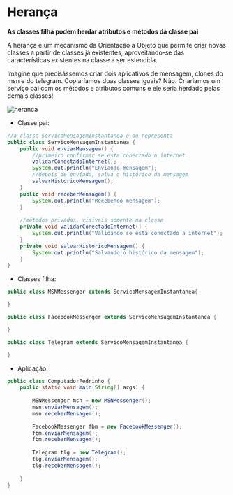 # Herança

**As classes filha podem herdar atributos e métodos da classe pai**

A herança é um mecanismo da Orientação a Objeto que permite criar novas classes a partir de classes já existentes, aproveitando-se das características existentes na classe a ser estendida.

Imagine que precisássemos criar dois aplicativos de mensagem, clones do msn  e do telegram. Copiaríamos duas classes iguais? Não. Criaríamos um serviço pai com os métodos e atributos comuns e ele seria herdado pelas demais classes!

![heranca](<../.gitbook/assets/heranca.png>)

* Classe pai:
```java
//a classe ServicoMensagemInstantanea é ou representa
public class ServicoMensagemInstantanea {
	public void enviarMensagem() {
		//primeiro confirmar se esta conectado a internet
		validarConectadoInternet();
		System.out.println("Enviando mensagem");
		//depois de enviada, salva o histórico da mensagem
		salvarHistoricoMensagem();
	}
	public void receberMensagem() {
		System.out.println("Recebendo mensagem");
	}
	
	//métodos privadas, visíveis somente na classe
	private void validarConectadoInternet() {
		System.out.println("Validando se está conectado a internet");
	}
	private void salvarHistoricoMensagem() {
		System.out.println("Salvando o histórico da mensagem");
	}
}
```

* Classes filha:
```java
public class MSNMessenger extends ServicoMensagemInstantanea{

}

public class FacebookMessenger extends ServicoMensagemInstantanea {

}

public class Telegram extends ServicoMensagemInstantanea {

}
```

* Aplicação:
```java
public class ComputadorPedrinho {
	public static void main(String[] args) {
		
		MSNMessenger msn = new MSNMessenger();
		msn.enviarMensagem();
		msn.receberMensagem();
		
		FacebookMessenger fbm = new FacebookMessenger();
		fbm.enviarMensagem();
		fbm.receberMensagem();
		
		Telegram tlg = new Telegram();
		tlg.enviarMensagem();
		tlg.receberMensagem();
		
	}
}
```